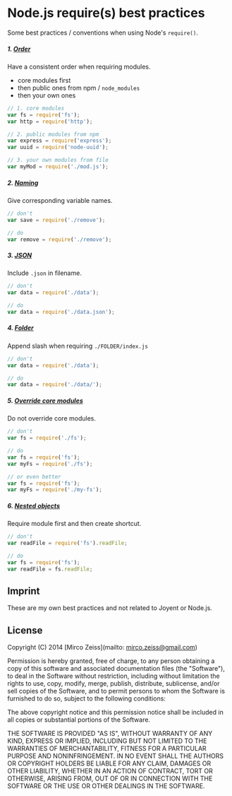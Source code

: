 
# Node.js require(s) best practices

Some best practices / conventions when using Node's `require()`.

##### 1. [Order](https://github.com/zeMirco/node-require-s--best-practices/blob/master/require-order/index.js)

Have a consistent order when requiring modules.

- core modules first
- then public ones from npm / `node_modules`
- then your own ones

```js
// 1. core modules
var fs = require('fs');
var http = require('http');

// 2. public modules from npm
var express = require('express');
var uuid = require('node-uuid');

// 3. your own modules from file
var myMod = require('./mod.js');
```
    
##### 2. [Naming](https://github.com/zeMirco/node-require-s--best-practices/blob/master/require-names/index.js)

Give corresponding variable names.

```js
// don't
var save = require('./remove');

// do
var remove = require('./remove');
```
    
##### 3. [JSON](https://github.com/zeMirco/node-require-s--best-practices/blob/master/require-json/index.js)

Include `.json` in filename.

```js
// don't
var data = require('./data');

// do
var data = require('./data.json');
```
    
##### 4. [Folder](https://github.com/zeMirco/node-require-s--best-practices/blob/master/require-folder/index.js)

Append slash when requiring `./FOLDER/index.js`

```js
// don't
var data = require('./data');

// do
var data = require('./data/');
```
    
##### 5. [Override core modules](https://github.com/zeMirco/node-require-s--best-practices/blob/master/override-core-modules/index.js)

Do not override core modules.

```js
// don't
var fs = require('./fs');

// do
var fs = require('fs');
var myFs = require('./fs');

// or even better
var fs = require('fs');
var myFs = require('./my-fs');
```
    
##### 6. [Nested objects](https://github.com/zeMirco/node-require-s--best-practices/blob/master/require-nested-method/index.js)

Require module first and then create shortcut.

```js
// don't
var readFile = require('fs').readFile;

// do
var fs = require('fs');
var readFile = fs.readFile;
```

## Imprint

These are my own best practices and not related to Joyent or Node.js.

## License

Copyright (C) 2014 [Mirco Zeiss](mailto: mirco.zeiss@gmail.com)

Permission is hereby granted, free of charge, to any person obtaining a copy of this software and associated documentation files (the "Software"), to deal in the Software without restriction, including without limitation the rights to use, copy, modify, merge, publish, distribute, sublicense, and/or sell copies of the Software, and to permit persons to whom the Software is furnished to do so, subject to the following conditions:

The above copyright notice and this permission notice shall be included in all copies or substantial portions of the Software.

THE SOFTWARE IS PROVIDED "AS IS", WITHOUT WARRANTY OF ANY KIND, EXPRESS OR IMPLIED, INCLUDING BUT NOT LIMITED TO THE WARRANTIES OF MERCHANTABILITY, FITNESS FOR A PARTICULAR PURPOSE AND NONINFRINGEMENT. IN NO EVENT SHALL THE AUTHORS OR COPYRIGHT HOLDERS BE LIABLE FOR ANY CLAIM, DAMAGES OR OTHER LIABILITY, WHETHER IN AN ACTION OF CONTRACT, TORT OR OTHERWISE, ARISING FROM, OUT OF OR IN CONNECTION WITH THE SOFTWARE OR THE USE OR OTHER DEALINGS IN THE SOFTWARE.